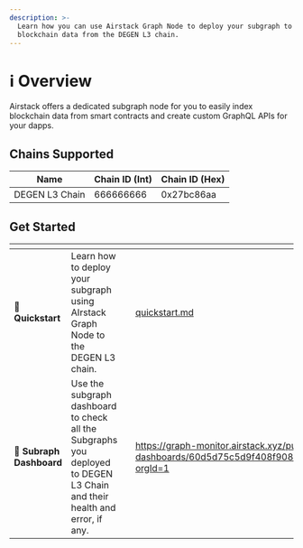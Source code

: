 ```yaml
---
description: >-
  Learn how you can use Airstack Graph Node to deploy your subgraph to index
  blockchain data from the DEGEN L3 chain.
---
```


# ℹ️ Overview

Airstack offers a dedicated subgraph node for you to easily index blockchain data from smart contracts and create custom GraphQL APIs for your dapps.

## Chains Supported

| Name           | Chain ID (Int) | Chain ID (Hex) |
| -------------- | -------------- | -------------- |
| DEGEN L3 Chain | 666666666      | 0x27bc86aa     |

## Get Started

<table data-view="cards"><thead><tr><th></th><th></th><th></th><th data-hidden data-card-target data-type="content-ref"></th></tr></thead><tbody><tr><td><span data-gb-custom-inline data-tag="emoji" data-code="1f680">🚀</span> <strong>Quickstart</strong></td><td>Learn how to deploy your subgraph using AIrstack Graph Node to the DEGEN L3 chain.</td><td></td><td><a href="quickstart.md">quickstart.md</a></td></tr><tr><td><span data-gb-custom-inline data-tag="emoji" data-code="1f493">💓</span> <strong>Subraph Dashboard</strong></td><td>Use the subgraph dashboard to check all the Subgraphs you deployed to DEGEN L3 Chain and their health and error, if any.</td><td></td><td><a href="https://graph-monitor.airstack.xyz/public-dashboards/60d5d75c5d9f408f9081eec1b4070d22?orgId=1">https://graph-monitor.airstack.xyz/public-dashboards/60d5d75c5d9f408f9081eec1b4070d22?orgId=1</a></td></tr></tbody></table>
